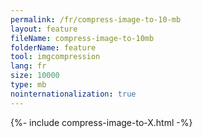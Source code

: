 ```yaml
---
permalink: /fr/compress-image-to-10-mb
layout: feature
fileName: compress-image-to-10mb
folderName: feature
tool: imgcompression
lang: fr
size: 10000
type: mb
nointernationalization: true
---
```

{%- include compress-image-to-X.html -%}       
